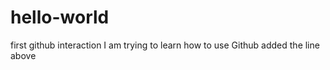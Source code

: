 # hello-world
first github interaction 
I am trying to learn how to use Github
added the line above 
